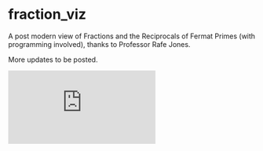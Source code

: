 # fraction_viz
A post modern view of Fractions and the Reciprocals of Fermat Primes (with programming involved), thanks to Professor Rafe Jones.

More updates to be posted.

![alt tag](https://github.com/mariellefoster/fraction_viz/blob/master/good_scan.pdf)